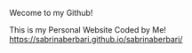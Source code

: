 Wecome to my Github!

This is my Personal Website Coded by Me! 
https://sabrinaberbari.github.io/sabrinaberbari/
